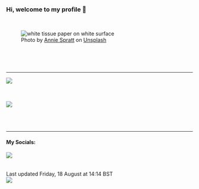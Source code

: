 <h3>Hi, welcome to my profile 👋</h3>

<br />
<figure>
  <img
    src="https://images.unsplash.com/photo-1597661905942-8d50e4ab6fc8?crop=entropy&cs=tinysrgb&fit=max&fm=jpg&ixid=M3wyNzQ3MDB8MHwxfHJhbmRvbXx8fHx8fHx8fDE2OTIzNjEyODZ8&ixlib=rb-4.0.3&q=80&w=1080&auto=format"
    alt="white tissue paper on white surface" 
  />
  <figcaption>Photo by <a
    href="https://unsplash.com/@anniespratt?utm_source=Profile%20readme&utm_medium=referral">Annie Spratt</a> on <a
    href="https://unsplash.com/?utm_source=Profile%20readme&utm_medium=referral">Unsplash</a></figcaption>
</figure>




  <br /><br /><br />

<hr />
<img
  src="https://github-readme-stats.vercel.app/api?username=shanelucy&show_icons=true&theme=calm"
/>
<br /><br /><br />

<img 
  src="https://github-readme-stats.vercel.app/api/top-langs/?username=shanelucy&theme=calm"
/>
<br /><br /><br /><br />
<hr />
<h4>My Socials:</h4>
<a href="https://uk.linkedin.com/in/shane-lucy-4735b616a">
  <img
    src="https://img.shields.io/badge/linkedin%20-%230077B5.svg?&style=for-the-badge&logo=linkedin&logoColor=white"
  />
</a>
<br /><br /><br />
Last updated Friday, 18 August at 14:14 BST
<br />
<img
  src="https://github.com/ShaneLucy/ShaneLucy/workflows/README%20build/badge.svg"
/>
